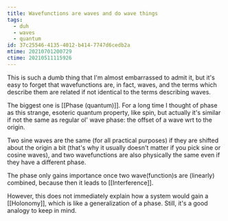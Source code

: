 ```yaml
---
title: Wavefunctions are waves and do wave things
tags:
  - duh
  - waves
  - quantum
id: 37c25546-4135-4012-b414-7747d6cedb2a
mtime: 20210701200729
ctime: 20210511115926
---
```


This is such a dumb thing that I'm almost embarrassed to admit it, but it's easy to forget that wavefunctions are, in fact, waves, and the terms which describe them are related if not identical to the terms describing waves.

The biggest one is [[Phase (quantum)]]. For a long time I thought of phase as this strange, esoteric quantum property, like spin, but actually it's similar if not the same as regular ol' wave phase: the offset of a wave wrt to the origin.

Two sine waves are the same (for all practical purposes) if they are shifted about the origin a bit (that's why it usually doesn't matter if you pick sine or cosine waves), and two wavefunctions are also physically the same even if they have a different phase.

The phase only gains importance once two wave(function)s are (linearly) combined, because then it leads to [[Interference]].

However, this does not immediately explain how a system would gain a [[Holonomy]], which is like a generalization of a phase. Still, it's a good analogy to keep in mind.

